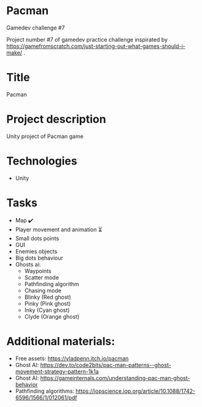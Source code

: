 # Pacman
 Gamedev challenge #7

Project number #7 of gamedev practice challenge inspirated by https://gamefromscratch.com/just-starting-out-what-games-should-i-make/ .

# Title
Pacman

# Project description
Unity project of Pacman game 

# Technologies
 - Unity

# Tasks
 - Map ✔️
 - Player movement and animation ⏳
 - Small dots points
 - GUI
 - Enemies objects
 - Big dots behaviour
 - Ghosts ai:
   - Waypoints
   - Scatter mode
   - Pathfinding algorithm
   - Chasing mode
    - Blinky (Red ghost)
    - Pinky (Pink ghost)
    - Inky (Cyan ghost)
    - Clyde (Orange ghost)
   
# Additional materials:
  - Free assets: https://vladpenn.itch.io/pacman
  - Ghost AI: https://dev.to/code2bits/pac-man-patterns--ghost-movement-strategy-pattern-1k1a
  - Ghost AI: https://gameinternals.com/understanding-pac-man-ghost-behavior
  - Pathfinding algorithms: https://iopscience.iop.org/article/10.1088/1742-6596/1566/1/012061/pdf
